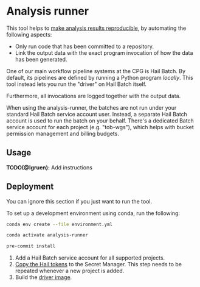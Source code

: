 # Analysis runner

This tool helps to [make analysis results reproducible](https://github.com/populationgenomics/team-docs/blob/main/reproducible_analyses.md),
by automating the following aspects:

- Only run code that has been committed to a repository.
- Link the output data with the exact program invocation of how the data has
  been generated.

One of our main workflow pipeline systems at the CPG is Hail Batch. By
default, its pipelines are defined by running a Python program
_locally_. This tool instead lets you run the "driver" on Hail Batch itself.

Furthermore, all invocations are logged together with the output data.

When using the analysis-runner, the batches are not run under your standard
Hail Batch service account user. Instead, a separate Hail Batch account is
used to run the batch on your behalf. There's a dedicated Batch service
account for each project (e.g. "tob-wgs"), which helps with bucket permission
management and billing budgets.

## Usage

**TODO(@lgruen):** Add instructions

## Deployment

You can ignore this section if you just want to run the tool.

To set up a development environment using conda, run the following:

```bash
conda env create --file environment.yml

conda activate analysis-runner

pre-commit install
```

1. Add a Hail Batch service account for all supported projects.
1. [Copy the Hail tokens](tokens) to the Secret Manager. This step needs to be
   repeated whenever a new project is added.
1. Build the [driver image](driver).
